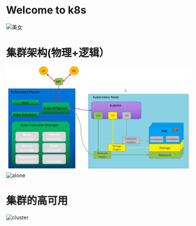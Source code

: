 # Welcome to k8s 
![美女](https://p3-sign.toutiaoimg.com/tos-cn-i-qvj2lq49k0/dd05af2377a94127b4bdf9dd31e70929~noop.image?_iz=58558&from=article.pc_detail&x-expires=1670812838&x-signature=or2GXH69jgFP3Qy4ydUc2bKXy4U%3D)
# 集群架构(物理+逻辑）
![k8s](pic/k8s.png)
![alone](https://p3-sign.toutiaoimg.com/pgc-image/4957cffe727b4aec9ae02509d2dc9423~noop.image?_iz=58558&from=article.pc_detail&x-expires=1670917577&x-signature=ZhaHJcDr8duMH6NOcshWXF33esY%3D)
# 集群的高可用
![cluster](https://p3-sign.toutiaoimg.com/pgc-image/0afa9b2014a54047a3224bfb9d2139f9~noop.image?_iz=58558&from=article.pc_detail&x-expires=1670917577&x-signature=zPcmdDTSRdoJhelMSu8jbOuQWKs%3D)


